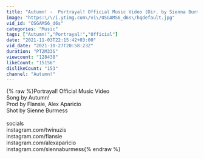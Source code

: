 ```yaml
---
title: "Autumn! -  Portrayal! Official Music Video (Dir. by Sienna Burmess)"
image: "https:\/\/i.ytimg.com\/vi\/OSGAMS6_d6s\/hqdefault.jpg"
vid_id: "OSGAMS6_d6s"
categories: "Music"
tags: ["Autumn!","Portrayal!","Official"]
date: "2021-11-03T22:15:42+03:00"
vid_date: "2021-10-27T20:58:23Z"
duration: "PT2M33S"
viewcount: "128438"
likeCount: "15156"
dislikeCount: "153"
channel: "Autumn!"
---
```

{% raw %}Portrayal! Official Music Video<br />Song by Autumn!<br />Prod by Flansie, Alex Aparicio<br />Shot by Sienne Burmess<br /><br />socials<br />instagram.com/twinuzis<br />instagram.com/flansie<br />instagram.com/alexaparicio<br />instagram.com/siennaburmess{% endraw %}
